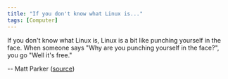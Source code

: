 ```yaml
---
title: "If you don't know what Linux is..."
tags: [Computer]
---
```


If you don't know what Linux is, Linux is a bit like punching yourself in the
face. When someone says "Why are you punching yourself in the face?", you go
"Well it's free."

-- Matt Parker ([source][source])

[source]: https://youtu.be/pgyI8aPctaI?t=89
